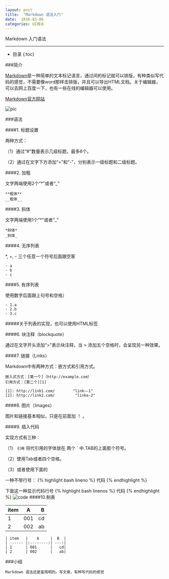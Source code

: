 ```yaml
---
layout: post
title:  "Markdown 语法入门"
date:  2016-03-06
categories: UI相关
---
```


Markdown 入门语法

---

- 目录
{:toc}



###简介

[Markdown](https://en.wikipedia.org/wiki/Markdown)是一种简单的文本标记语言，通过间的标记就可以排版，有种类似写代码的感觉，不需要像word那样击排版，并且可以导出HTML文档。关于编辑器，可以去网上百度一下，也有一些在线的编辑器可以使用。

[Markdown官方网站](http://daringfireball.net/projects/markdown/) 

![pic](http://7xrdfh.com1.z0.glb.clouddn.com/blog/ui/2016-03-06-markdown-1.png-HelloWii)

###语法


####1. 标题设置

两种方式：

（1）通过“#”数量表示几级标题，最多6个。

（2）通过在文字下方添加“=”和“-”，分别表示一级标题和二级标题。

####2. 加粗

文字两端使用2个“*”或者“_”

    **粗体**
    __粗体__

####3. 斜体

文字两端使用1个“*”或者“_”

    *斜体*
    _斜体_
    
####4. 无序列表

*, +,  - 三个任意一个符号后面跟空客

    - a
    - b
    - c

####5. 有序列表

使用数字后面跟上句号和空格）

    - 1.a
    - 2.b
    - 3.c
    

#####关于列表的实现，也可以使用HTML标签

####6. 块注释（blockquote）

通过在文字开头添加“>”表示块注释，当 > 添加五个空格时，会呈现另一种效果。

####7. 链接（Links）

Markdown中有两种方式：嵌方式和引用方式。

    嵌入式方式：[第一个]（http://example.com）
    引用方式：[第二个][1]

    [1]: http://link1.com/        "link——1" 
    [2]: http://link2.com/         "linke-2"

####8. 图片（Images）

图片和链接基本相似，只是在前面加 ！ 。

####9. 插入代码

实现方式有三种：

（1） `引用`  将代引用的字体放在 两个 ` 中.TAB的上面那个符号。

（2）使用Tab或者四个空格。

（3）或者使用下面的

一种不带行号：
{% highlight bash lineno %}
代码
{% endhighlight %}  

下面这一种显示代码行号
{% highlight bash linenos %}
代码
{% endhighlight %}
![code](http://7xrdfh.com1.z0.glb.clouddn.com/blog/ui/2016-03-06-markdown-2.png-HelloWii)
####10.制表

| item   |    A     |  B  |
| ------ |:--------:| ---:|
| 1      | 001      |   cd|
| 2      | 002      |   ab|

    | item   |    A     |  B  |
    | ------ |:--------:| ---:|
    | 1      | 001      |   cd|
    | 2      | 002      |   ab|


###小结

`Markdown 语法还是蛮简明的。写文章，有种写代码的感觉`



